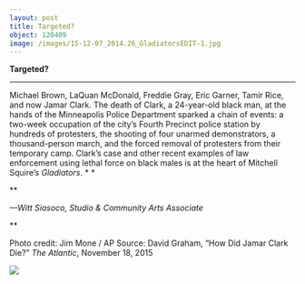 ```yaml
---
layout: post
title: Targeted?
object: 120409
image: /images/15-12-07_2014.26_GladiatorsEDIT-1.jpg
---
```

**Targeted?**

****

Michael Brown, LaQuan McDonald, Freddie Gray, Eric Garner, Tamir Rice, and now Jamar Clark. The death of Clark, a 24-year-old black man, at the hands of the Minneapolis Police Department sparked a chain of events: a two-week occupation of the city’s Fourth Precinct police station by hundreds of protesters, the shooting of four unarmed demonstrators, a thousand-person march, and the forced removal of protesters from their temporary camp. Clark’s case and other recent examples of law enforcement using lethal force on black males is at the heart of Mitchell Squire’s *Gladiators*. * *

**

*—Witt Siasoco, Studio & Community Arts Associate*

**

Photo credit: Jim Mone / AP Source: David Graham, “How Did Jamar Clark Die?” *The Atlantic*, November 18, 2015

![]({{siteurl.base}}/images/15-12-07_2014.26_GladiatorsEDIT-1.jpg)
